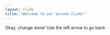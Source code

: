 ```yaml
---
layout: slide
title: "Welcome to our second slide!"
---
```

Okay, change done!
Use the left arrow to go back
